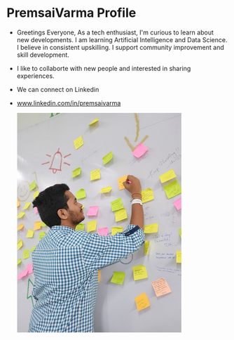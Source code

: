 # PremsaiVarma Profile

- Greetings Everyone, As a tech enthusiast, I'm curious to learn about new developments. I am learning Artificial Intelligence and Data Science. I believe in consistent upskilling. I support community improvement and skill development.
- I like to collaborte with new people and interested in sharing experiences.
- We can connect on Linkedin
- www.linkedin.com/in/premsaivarma


   ![Profile Photo](devfest.jpg)